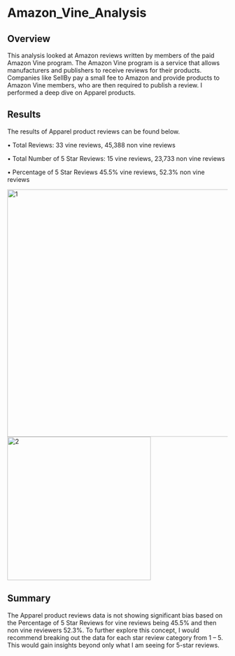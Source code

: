 # Amazon_Vine_Analysis

## Overview

This analysis looked at Amazon reviews written by members of the paid Amazon Vine program. The Amazon Vine program is a service that allows manufacturers and publishers to receive reviews for their products. Companies like SellBy pay a small fee to Amazon and provide products to Amazon Vine members, who are then required to publish a review.  I performed a deep dive on Apparel products.

## Results

The results of Apparel product reviews can be found below.

•	Total Reviews: 33 vine reviews, 45,388 non vine reviews

•	Total Number of 5 Star Reviews: 15 vine reviews, 23,733 non vine reviews

•	Percentage of 5 Star Reviews 45.5% vine reviews, 52.3% non vine reviews

<img width="566" alt="1" src="https://user-images.githubusercontent.com/96347024/164914062-a576a52e-0a9f-410d-a034-1d3b30b41b64.png">
<img width="328" alt="2" src="https://user-images.githubusercontent.com/96347024/164914122-1d158d03-6d2d-4123-bdc9-c0e4a0edf09d.png">


## Summary

The Apparel product reviews data is not showing significant bias based on the Percentage of 5 Star Reviews for vine reviews being 45.5% and then non vine reviewers 52.3%.  To further explore this concept, I would recommend breaking out the data for each star review category from 1 – 5.  This would gain insights beyond only what I am seeing for 5-star reviews.
